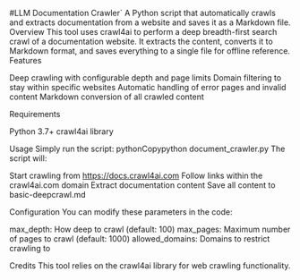 #LLM Documentation Crawler`
A Python script that automatically crawls and extracts documentation from a website and saves it as a Markdown file.
Overview
This tool uses crawl4ai to perform a deep breadth-first search crawl of a documentation website. It extracts the content, converts it to Markdown format, and saves everything to a single file for offline reference.
Features

Deep crawling with configurable depth and page limits
Domain filtering to stay within specific websites
Automatic handling of error pages and invalid content
Markdown conversion of all crawled content

Requirements

Python 3.7+
crawl4ai library

Usage
Simply run the script:
pythonCopypython document_crawler.py
The script will:

Start crawling from https://docs.crawl4ai.com
Follow links within the crawl4ai.com domain
Extract documentation content
Save all content to basic-deepcrawl.md

Configuration
You can modify these parameters in the code:

max_depth: How deep to crawl (default: 100)
max_pages: Maximum number of pages to crawl (default: 1000)
allowed_domains: Domains to restrict crawling to

Credits
This tool relies on the crawl4ai library for web crawling functionality.
